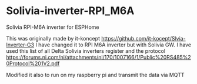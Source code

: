 # Solivia-inverter-RPI_M6A
Solivia RPI-M6A inverter for ESPHome

This was originally made by it-koncept https://github.com/it-kocept/Slvia-Inverter-G3 I have changed it to RPI M6A inverter but with Solivia GW. I have used this list of all Delta Solivia inverters register and the protocol https://forums.ni.com/ni/attachments/ni/170/1007166/1/Public%20RS485%20Protocol%201V2.pdf

Modified it also to run on my raspberry pi and transmit the data via MQTT
